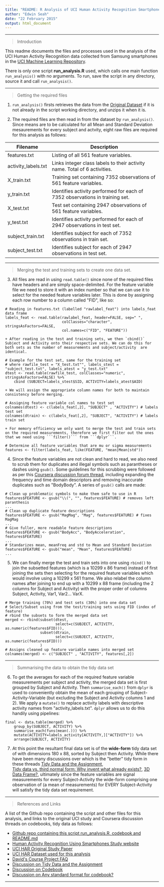 ```yaml
---
title: "README: R Analysis of UCI Human Activity Recognition Smartphone Signal Data"
author: "Edwin Seah"
date: "22 February 2015"
output: html_document
---
```


***

> Introduction


This readme documents the files and processes used in the analysis of the UCI Human Activity Recognition data collected from Samsung smartphones in the [UCI Machine Learning Repository](http://archive.ics.uci.edu/ml/datasets/Human+Activity+Recognition+Using+Smartphones).

There is only one script **run_analysis.R** used, which calls one main function `run_analysis()` with no arguments. To run, save the script in any directory, source it and call `run_analysis()`.


***


> Getting the required files


1.  ```run_analysis()``` firsts retrieves the data from the [Original Dataset](https://d396qusza40orc.cloudfront.net/getdata%2Fprojectfiles%2FUCI%20HAR%20Dataset.zip) if it is not already in the script working directory, and unzips it when it is.

2.  The required files are then read in from the dataset by `run_analysis()`. Since means are to be calculated for all Mean and Standard Deviation mesaurements for every subject and actvity, eight raw files are required for this analysis as follows:

Filename             | Description
-------------------- | -----------
features.txt         | Listing of all 561 feature variables.
activity_labels.txt  | Links integer class labels to their activity name. Total of 6 activities.
X_train.txt          | Training set containing 7352 observations of 561 feature variables.
y_train.txt          | Identifies activity performed for each of 7352 observations in training set.
X_test.txt           | Test set containing 2947 observations of 561 feature variables.
y_test.txt           | Identifies activity performed for each of 2947 observations in test set.
subject_train.txt    | Identifies subject for each of 7352 observations in train set. 
subject_test.txt     | Identifies subject for each of 2947 observations in test set.


***


> Merging the test and training sets to create one data set. 


3.  All files are read in using `read.table()` since none of the required files have headers and are simply space-delimited. For the feature variable file we need to store it with an index number so that we can use it to select for the needed feature variables later. This is done by assigning each row number to a column called "FID", like so:
```
# Reading in features.txt (labelled "rawlabel_feat") into labels_feat data frame
labels_feat <- read.table(rawlabel_feat, header=FALSE, sep=" ", 
                          colClasses="character", stringsAsFactors=FALSE, 
                          col.names=c("FID", "FEATURE"))
```
    + After reading in the test and training sets, we then `cbind()` Subject and Activity onto their respective sets. We can do this for both sets as the number of measurements and subject/activity  are identical.
```
# Example for the test set, same for the training set
# where rawfile_test = "X_test.txt"", labels_stest = "subject_test.txt", labels_atest = "y_test.txt"
dtest <- read.table(rawfile_test, colClasses="numeric", stringsAsFactors=FALSE) %>% 
    cbind (SUBJECT=labels_stest$SID, ACTIVITY=labels_atest$AID)
```
    + We will assign the appropriate column names for both to maintain consistency before merging.
```
# Assigning feature variable col names to test set
colnames(dtest) <- c(labels_feat[,2], "SUBJECT" , "ACTIVITY") # labels test set
colnames(dtrain) <- c(labels_feat[,2], "SUBJECT", "ACTIVITY") # labels train set
```
    + For memory efficiency we only want to merge the test and train sets on the required measurements, therefore we first filter out the ones that we need using ```filter()``` from ```dplyr```.
```
# Determine all feature variables that are mu or sigma measurements
features <- filter(labels_feat, like(FEATURE, "mean|Mean|std"))
```


4.  Since the feature variables are not clean and hard to read, we also need to scrub them for duplicates and illegal symbols such as parantheses or dashes using ```gsub()```. Some guidelines for this scrubbing were followed as per this [Coursera discussion forum thread](https://class.coursera.org/getdata-011/forum/thread?thread_id=215), including expanding the frequency and time domain descriptors and removing inaccurate duplicates such as "BodyBody". A series of ```gsub()``` calls are made:

```
# Clean up problematic symbols to make them safe to use in R
features$FEATURE <- gsub("\\(", "", features$FEATURE) # removes left paranthesis
...
# Clean up duplicate feature descriptions
features$FEATURE <- gsub("MagMag", "Mag", features$FEATURE) # fixes MagMag
...
# Give fuller, more readable feature descriptions
features$FEATURE <- gsub("BodyAcc", "BodyAcceleration", features$FEATURE)
...
# Standarizes mean, meanFreq and std to Mean and Standard Deviation
features$FEATURE <- gsub("mean", "Mean", features$FEATURE)
...
```


5.  We can finally merge the test and train sets into one using ```rbind()``` to join the subsetted features (which is a 10299 x 86 frame) instead of first joining the sets then selecting for the required feature variables which would involve using a 10299 x 561 frame. We also relabel the column names after joining to end up with a 10299 x 88 frame (including the 2 columns for Subject and Activity) with the proper order of columns Subject, Activity, Var1, Var2... VarX.

```
# Merge training (70%) and test sets (30%) into one data set
# Select/Subset using from the test/training sets using FID (index of feature)
# rbind the subsets to form the merged data set
merged <- rbind(subset(dtest, 
                       select=c(SUBJECT, ACTIVITY, as.numeric(features$FID))),
                subset(dtrain, 
                       select=c(SUBJECT, ACTIVITY, as.numeric(features$FID)))
                )
# Assigns cleaned up feature variable names into merged set
colnames(merged) <- c("SUBJECT" , "ACTIVITY", features[,2])
```


***


> Summarising the data to obtain the tidy data set


6.  To get the averages for each of the required feature variable measurements per subject and activity, the merged data set is first grouped by Subject and Activity. Then `summarise_each()` from ```dplyr``` is used to conveniently obtain the mean of each grouping of Subject-Activity-Variable (but excluding the Subject and Activity columns 1 and 2). We apply a ```mutate()``` to replace activity labels with descriptive activity names from "activity_labels.txt". ```dplyr``` allows us to do this handily using pipelines:

```
final <- data.table(merged) %>% 
    group_by(SUBJECT, ACTIVITY) %>% 
    summarise_each(funs(mean(.))) %>%
    mutate(ACTIVITY=labels_activity[ACTIVITY,]["ACTIVITY"]) %>%
    arrange(SUBJECT, ACTIVITY)
```


7. At this point the resultant final data set is of the **wide-form** tidy data set of with dimensions 180 x 88, sorted by Subject then Activity. While there have been many discussions over which is the "better" tidy form in these threads [Tidy Data and the Assignment](https://class.coursera.org/getdata-011/forum/thread?thread_id=248),  
[Tidy data vs. third normal form: Why invent what already exists?](https://class.coursera.org/getdata-011/forum/thread?thread_id=82), [3D Data Frame?](https://class.coursera.org/getdata-011/forum/thread?thread_id=161), ultimately since the feature variables are signal measurements for every Subject-Activity the wide-form comprising one observation of (a mean of measurements) for EVERY Subject-Activity will satisfy the tidy data set requirement. 


***


> References and Links


A list of the Github repo containing the script and other files for this analysis, and links to the original UCI study and Coursera discussion threads on codebooks, tidy data as follows:

* [Github repo containing this script run_analysis.R, codebook and README.md](https://github.com/slothdev/UCI_HAR_Analysis)
* [Human Activity Recognition Using Smartphones Study website](http://archive.ics.uci.edu/ml/datasets/Human+Activity+Recognition+Using+Smartphones)
* [UCI HAR Original Study Paper](https://www.elen.ucl.ac.be/Proceedings/esann/esannpdf/es2013-84.pdf)
* [UCI HAR Dataset used for this analysis](https://d396qusza40orc.cloudfront.net/getdata%2Fprojectfiles%2FUCI%20HAR%20Dataset.zip)
* [David's Course Project FAQ](https://class.coursera.org/getdata-011/forum/thread?thread_id=69)
* [Discussion on Tidy Data and the Assignment](https://class.coursera.org/getdata-011/forum/thread?thread_id=248)
* [Discussion on Codebook](https://class.coursera.org/getdata-011/forum/thread?thread_id=249)
* [Discussion on Any standard format for codebook?](https://class.coursera.org/getdata-011/forum/thread?thread_id=204)


***